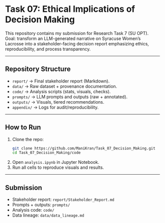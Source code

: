 # Task 07: Ethical Implications of Decision Making

This repository contains my submission for Research Task 7 (SU OPT).  
Goal: transform an LLM-generated narrative on Syracuse Women’s Lacrosse into a stakeholder-facing decision report emphasizing ethics, reproducibility, and process transparency.

---

## Repository Structure
- `report/` → Final stakeholder report (Markdown).  
- `data/` → Raw dataset + provenance documentation.  
- `code/` → Analysis scripts (stats, visuals, checks).  
- `prompts/` → LLM prompts and outputs (raw + annotated).  
- `outputs/` → Visuals, tiered recommendations.  
- `appendix/` → Logs for audit/reproducibility.  

---

## How to Run
1. Clone the repo:  
   ```bash
   git clone https://github.com/ManiKran/Task_07_Decision_Making.git
   cd Task_07_Decision_Making/code
   ```
2. Open `analysis.ipynb` in Jupyter Notebook.  
3. Run all cells to reproduce visuals and results.  

---

## Submission
- Stakeholder report: `report/Stakeholder_Report.md`  
- Prompts + outputs: `prompts/`  
- Analysis code: `code/`  
- Data lineage: `data/data_lineage.md`  
